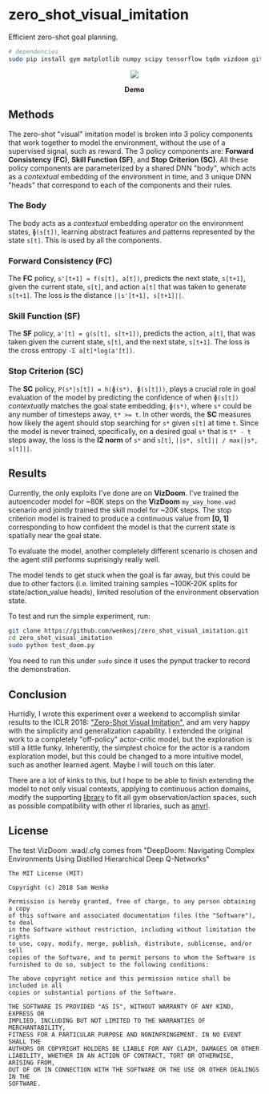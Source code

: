 # zero_shot_visual_imitation

Efficient zero-shot goal planning.

```sh
# dependencies
sudo pip install gym matplotlib numpy scipy tensorflow tqdm vizdoom git+https://github.com/wenkesj/alchemy
```

<div align="center">
  <img src="/test_doom.gif"/>
  <p align="center">
    <strong>Demo</strong>
  </p>
</div>

## Methods

The zero-shot "visual" imitation model is broken into 3 policy components that work together to model
the environment, without the use of a supervised signal, such as reward. The 3 policy components are:
**Forward Consistency (FC)**, **Skill Function (SF)**, and **Stop Criterion (SC)**. All these policy
components are parameterized by a shared DNN "body", which acts as a _contextual_ embedding of
the environment in time, and 3 unique DNN "heads" that correspond to each of the components and their
rules.

### The Body

The body acts as a _contextual_ embedding operator on the environment states, `ɸ(s[t])`, learning
abstract features and patterns represented by the state `s[t]`. This is used by all the components.

### Forward Consistency (FC)

The **FC** policy, `s'[t+1] = f(s[t], a[t])`, predicts the next state, `s[t+1]`, given the current
state, `s[t]`, and action `a[t]` that was taken to generate `s[t+1]`. The loss is the distance
`||s'[t+1], s[t+1]||`.

### Skill Function (SF)

The **SF** policy, `a'[t] = g(s[t], s[t+1])`, predicts the action, `a[t]`, that was taken given
the current state, `s[t]`, and the next state, `s[t+1]`. The loss is the cross entropy
`-Σ a[t]*log(a'[t])`.

### Stop Criterion (SC)

The **SC** policy, `P(s*|s[t]) = h(ɸ(s*), ɸ(s[t]))`, plays a crucial role in goal evaluation of
the model by predicting the confidence of when `ɸ(s[t])` _contextually_ matches the goal state embedding,
`ɸ(s*)`, where `s*` could be any number of timesteps away, `t* >= t`. In other words, the **SC**
measures how likely the agent should stop searching for `s*` given `s[t]` at time `t`. Since the
model is never trained, specifically, on a desired goal `s*` that is `t* - t` steps away, the loss
is the **l2 norm** of `s*` and `s[t]`, `||s*, s[t]|| / max||s*, s[t]||`.

## Results

Currently, the only exploits I've done are on **VizDoom**. I've trained the autoencoder model for
~80K steps on the **VizDoom** `my_way_home.wad` scenario and jointly trained the skill model for
~20K steps. The stop criterion model is trained to produce a continuous value from **[0, 1]**
corresponding to how confident the model is that the current state is spatially near the goal state.

To evaluate the model, another completely different scenario is chosen and the agent still performs
suprisingly really well.

The model tends to get stuck when the goal is far away, but this could be due to other factors
(i.e. limited training samples ~100K-20K splits for state/action_value heads), limited resolution
of the environment observation state.

To test and run the simple experiment, run:

```sh
git clone https://github.com/wenkesj/zero_shot_visual_imitation.git
cd zero_shot_visual_imitation
sudo python test_doom.py
```

You need to run this under `sudo` since it uses the pynput tracker to record the demonstration.

## Conclusion

Hurridly, I wrote this experiment over a weekend to accomplish similar results to the ICLR 2018:
["Zero-Shot Visual Imitation"](https://openreview.net/pdf?id=BkisuzWRW), and am very happy with the
simplicity and generalization capability. I extended the original work to a completely
"off-policy" actor-critic model, but the exploration is still a little funky. Inherently, the
simplest choice for the actor is a random exploration model, but this could be changed to a more
intuitive model, such as another learned agent. Maybe I will touch on this later.

There are a lot of kinks to this, but I hope to be able to finish extending the model to not only
visual contexts, applying to continuous action domains, modify the supporting
[library](https://github.com/wenkesj/alchemy) to fit all gym observation/action spaces, such as
possible compatibility with other rl libraries, such as [anyrl](https://github.com/unixpickle/anyrl-py).

## License

The test VizDoom .wad/.cfg comes from "DeepDoom: Navigating Complex Environments Using Distilled Hierarchical Deep Q-Networks"

```
The MIT License (MIT)

Copyright (c) 2018 Sam Wenke

Permission is hereby granted, free of charge, to any person obtaining a copy
of this software and associated documentation files (the "Software"), to deal
in the Software without restriction, including without limitation the rights
to use, copy, modify, merge, publish, distribute, sublicense, and/or sell
copies of the Software, and to permit persons to whom the Software is
furnished to do so, subject to the following conditions:

The above copyright notice and this permission notice shall be included in all
copies or substantial portions of the Software.

THE SOFTWARE IS PROVIDED "AS IS", WITHOUT WARRANTY OF ANY KIND, EXPRESS OR
IMPLIED, INCLUDING BUT NOT LIMITED TO THE WARRANTIES OF MERCHANTABILITY,
FITNESS FOR A PARTICULAR PURPOSE AND NONINFRINGEMENT. IN NO EVENT SHALL THE
AUTHORS OR COPYRIGHT HOLDERS BE LIABLE FOR ANY CLAIM, DAMAGES OR OTHER
LIABILITY, WHETHER IN AN ACTION OF CONTRACT, TORT OR OTHERWISE, ARISING FROM,
OUT OF OR IN CONNECTION WITH THE SOFTWARE OR THE USE OR OTHER DEALINGS IN THE
SOFTWARE.
```
